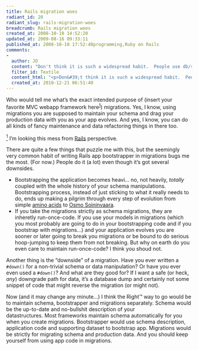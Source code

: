 ```yaml
---
title: Rails migration woes
radiant_id: 20
radiant_slug: rails-migration-woes
breadcrumb: Rails migration woes
created_at: 2008-10-10 14:52:20
updated_at: 2009-08-16 09:33:11
published_at: 2008-10-10 17:52:48programming,Ruby on Rails
comments:
-
  author: JD
  content: "Don't think it is such a widespread habit.  People use db/seeds.rb and accompanying rake tasks.  They should be mentioned in rails guides though.\r\n\r\nAnd the \"downside\".  I've never used or written downs myself.  Dunno really what is the use case."
  filter_id: Textile
  content_html: "<p>Don&#39;t think it is such a widespread habit.  People use db/seeds.rb and accompanying rake tasks.  They should be mentioned in rails guides though.</p>\n<p>And the &quot;downside&quot;.  I&#39;ve never used or written downs myself.  Dunno really what is the use case.</p>"
  created_at: 2010-12-21 06:51:40
---
```

<p>Who would tell me what&#8217;s the exact intended purpose of (insert your favorite <span class="caps">MVC</span> webapp framework here<sup class="footnote" id="fnr1"><a href="#fn1">1</a></sup>) migrations.  Yes, I know, using migrations you are supposed to maintain your schema and drag your production data with you as your app evolves.  And yes, I know, you can do all kinds of fancy maintenance and data refactoring things in there too.</p>
<p class="footnote" id="fn1"><a href="#fnr1"><sup>1</sup></a> I&#8217;m looking this mess from <a href="http://www.rubyonrails.org/">Rails</a> perspective.</p>
<p>There are quite a few things that puzzle me with this, but the seemingly very common habit of writing Rails app bootstrapper in migrations bugs me the most. (For now.)  People do it (a lot) even though it&#8217;s got several downsides.</p>
<ul>
	<li>Bootstrapping the application becomes heavi&#8230; no, not heavily, <em>totally</em> coupled with the whole history of your schema manipulations.  Bootstrapping process, instead of just sticking to what it really needs to do, ends up making a pilgrim through every step of evolution from simple <a href="http://en.wikipedia.org/wiki/Amino_acid">amino acids</a> to <a href="http://www.soininvaara.fi/">Osmo Soininvaara</a>.</li>
	<li>If you take the migrations strictly as schema migrations, they are inheretly run-once-code.  If you use your models in migrations (which you most probably are going to do in your bootstrapping code and if you bootstrap with migrations&#8230;)  and your application evolves you are sooner or later going to break you migrations or be bound to do serious hoop-jumping to keep them from not breaking. But why on earth do you even care to maintain run-once-code?  I think you shoud not.</li>
</ul>
<p>Another thing is the &#8220;downside&#8221; of a migration.  Have you ever written a <code>#down()</code> for a non-trivial schema or data manipulation?  Or have you ever even used a <code>#down()</code>?  And what are they good for?  If I want a safe (or heck, <em>any</em>) downgrade path for data, it&#8217;s a database dump and certainly not some snippet of code that might reverse the migration (or might not).</p>
<p>Now (and it may change any minute&#8230;) I think the Right&#8482; way to go would be to maintain schema, bootstrapper and migrations separately. Schema would be the up-to-date and no-bullshit description of your<br />
datastructures.  Most frameworks maintain schema automatically for you when you create migrations.  Bootstrapper would use schema description, application code and supporting dataset to bootstrap app. Migrations would be strictly for migrating schema and production data. And you should keep yourself from using app code in migrations.</p>